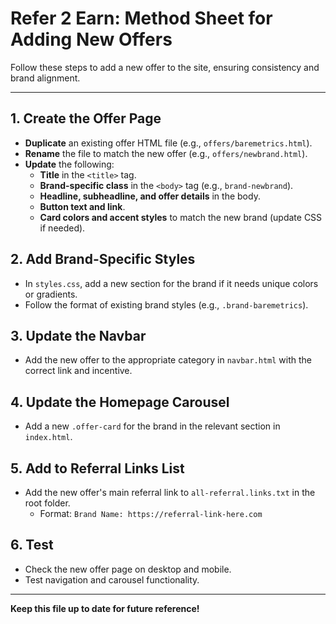 # Refer 2 Earn: Method Sheet for Adding New Offers

Follow these steps to add a new offer to the site, ensuring consistency and brand alignment.

---

## 1. Create the Offer Page
- **Duplicate** an existing offer HTML file (e.g., `offers/baremetrics.html`).
- **Rename** the file to match the new offer (e.g., `offers/newbrand.html`).
- **Update** the following:
  - **Title** in the `<title>` tag.
  - **Brand-specific class** in the `<body>` tag (e.g., `brand-newbrand`).
  - **Headline, subheadline, and offer details** in the body.
  - **Button text and link**.
  - **Card colors and accent styles** to match the new brand (update CSS if needed).

## 2. Add Brand-Specific Styles
- In `styles.css`, add a new section for the brand if it needs unique colors or gradients.
- Follow the format of existing brand styles (e.g., `.brand-baremetrics`).

## 3. Update the Navbar
- Add the new offer to the appropriate category in `navbar.html` with the correct link and incentive.

## 4. Update the Homepage Carousel
- Add a new `.offer-card` for the brand in the relevant section in `index.html`.

## 5. Add to Referral Links List
- Add the new offer's main referral link to `all-referral.links.txt` in the root folder.
  - Format: `Brand Name: https://referral-link-here.com`

## 6. Test
- Check the new offer page on desktop and mobile.
- Test navigation and carousel functionality.

---

**Keep this file up to date for future reference!** 
